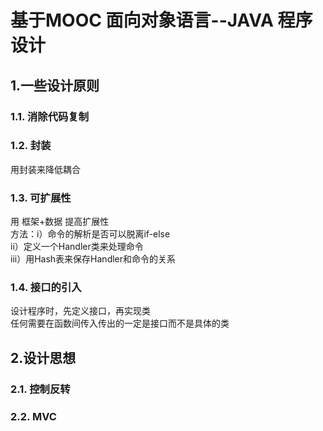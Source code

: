 # 基于MOOC 面向对象语言--JAVA 程序设计

## 1.一些设计原则
### 1.1. 消除代码复制

### 1.2. 封装
用封装来降低耦合

### 1.3. 可扩展性
用 框架+数据 提高扩展性  
方法：i）命令的解析是否可以脱离if-else  
     ii）定义一个Handler类来处理命令  
     iii）用Hash表来保存Handler和命令的关系

### 1.4. 接口的引入
设计程序时，先定义接口，再实现类  
任何需要在函数间传入传出的一定是接口而不是具体的类

## 2.设计思想
### 2.1. 控制反转

### 2.2. MVC
